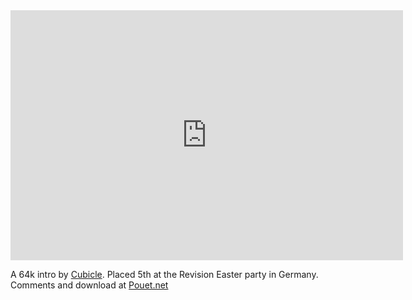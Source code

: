 
<div>
<iframe width="628" height="400" src="https://www.youtube.com/embed/cFoi6PkuQbk" frameborder="0" allowfullscreen></iframe>
</div>

A 64k intro by [Cubicle](http://www.cubicle.fi). Placed 5th at the Revision Easter party in Germany. Comments and download at [Pouet.net](http://www.pouet.net/prod.php?which=59145)


